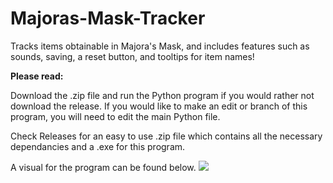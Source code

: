 # Majoras-Mask-Tracker
Tracks items obtainable in Majora's Mask, and includes features such as sounds, saving, a reset button, and tooltips for item names!

**Please read:**

Download the .zip file and run the Python program if you would rather not download the release. If you would like to make an edit or branch of this program, 
you will need to edit the main Python file.

Check Releases for an easy to use .zip file which contains all the necessary dependancies and a .exe for this program.

A visual for the program can be found below.
![](https://github.com/yurippe777/Majoras-Mask-Tracker/blob/main/Item_Tracker_GIF.gif)
